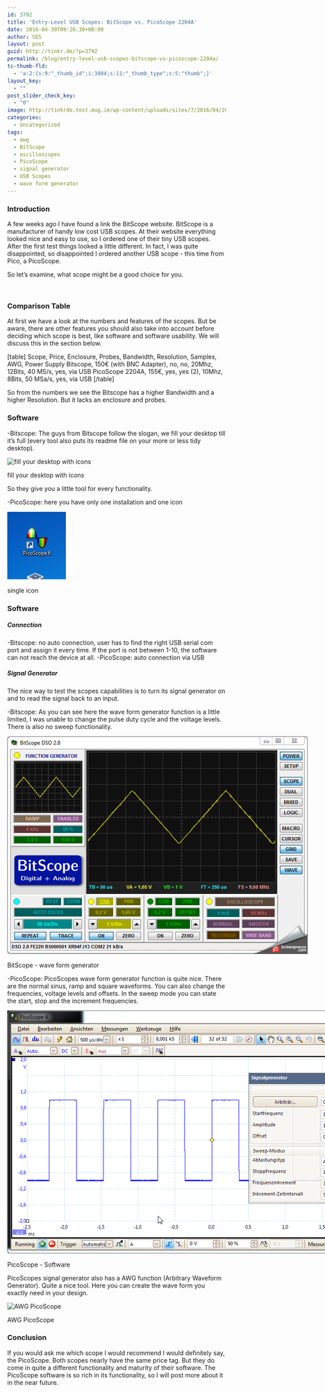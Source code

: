 ```yaml
---
id: 3792
title: 'Entry-Level USB Scopes: BitScope vs. PicoScope 2204A'
date: 2016-04-30T09:26:38+00:00
author: SES
layout: post
guid: http://tinkr.de/?p=3792
permalink: /blog/entry-level-usb-scopes-bitscope-vs-picoscope-2204a/
tc-thumb-fld:
  - 'a:2:{s:9:"_thumb_id";i:3804;s:11:"_thumb_type";s:5:"thumb";}'
layout_key:
  - ""
post_slider_check_key:
  - "0"
image: http://tinkrde.test.mug.im/wp-content/uploads/sites/7/2016/04/2016-04-27-20h12_08.gif
categories:
  - Uncategorized
tags:
  - awg
  - BitScope
  - oscilloscopes
  - PicoScope
  - signal generator
  - USB Scopes
  - wave form generator
---
```

### Introduction

A few weeks ago I have found a link the BitScope website. BitScope is a manufacturer of handy low cost USB scopes. At their website everything looked nice and easy to use, so I ordered one of their tiny USB scopes. After the first test things looked a little different. In fact, I was quite disappointed, so disappointed I ordered another USB scope - this time from Pico, a PicoScope.

So let&#8217;s examine, what scope might be a good choice for you.

<img loading="lazy" src="/assets/2016/04/scopes.jpg" alt=""    srcset="/assets/2016/04/scopes.jpg 627w, /assets/2016/04/scopes-300x264.jpg 300w" sizes="(max-width: 627px) 100vw, 627px" />

### Comparison Table

At first we have a look at the numbers and features of the scopes. But be aware, there are other features you should also take into account before deciding which scope is best, like software and software usability. We will discuss this in the section below.

[table]
Scope, Price, Enclosure, Probes, Bandwidth, Resolution, Samples, AWG, Power Supply
Bitscope, 150€ (with BNC Adapter), no, no, 20Mhz, 12Bits, 40 MS/s, yes, via USB
PicoScope 2204A, 155€, yes, yes (2), 10Mhz, 8Bits, 50 MSa/s, yes, via USB
[/table]

So from the numbers we see the Bitscope has a higher Bandwidth and a higher Resolution. But it lacks an enclosure and probes.

### Software

-Bitscope: The guys from Bitscope follow the slogan, we fill your desktop till it&#8217;s full (every tool also puts its readme file on your more or less tidy desktop).


<div id="attachment_3808" style="width: 203px" >
  <img aria-describedby="caption-attachment-3808" loading="lazy" src="/assets/2016/04/2016-04-28_22h40_56.jpg" alt="fill your desktop with icons"    srcset="/assets/2016/04/2016-04-28_22h40_56.jpg 193w, /assets/2016/04/2016-04-28_22h40_56-134x300.jpg 134w" sizes="(max-width: 193px) 100vw, 193px" />

  <p id="caption-attachment-3808" >
    fill your desktop with icons
  </p>
</div>


So they give you a little tool for every functionality.

-PicoScope: here you have only one installation and one icon


<div id="attachment_3809" style="width: 145px" >
  <img aria-describedby="caption-attachment-3809" loading="lazy" src="/assets/2016/04/2016-04-28_22h44_24.jpg" alt="single icon"    />

  <p id="caption-attachment-3809" >
    single icon
  </p>
</div>

### Software

##### Connection

-Bitscope: no auto connection, user has to find the right USB serial com port and assign it every time. If the port is not between 1-10, the software can not reach the device at all.
-PicoScope: auto connection via USB

##### Signal Generator

The nice way to test the scopes capabilities is to turn its signal generator on and to read the signal back to an input.

-Bitscope:
As you can see here the wave form generator function is a little limited, I was unable to change the pulse duty cycle and the voltage levels. There is also no sweep functionality.


<div id="attachment_3812" style="width: 702px" >
  <img aria-describedby="caption-attachment-3812" loading="lazy" src="/assets/2016/04/2016-04-30-10h32_55.gif" alt="BitScope - wave form generator"    />

  <p id="caption-attachment-3812" >
    BitScope - wave form generator
  </p>
</div>

-PicoScope:
PicoScopes wave form generator function is quite nice. There are the normal sinus, ramp and square waveforms. You can also change the frequencies, voltage levels and offsets. In the sweep mode you can state the start, stop and the increment frequencies.


<div id="attachment_3804" style="width: 930px" >
  <img aria-describedby="caption-attachment-3804" loading="lazy" src="/assets/2016/04/2016-04-27-20h12_08.gif" alt="PicoScope - Software"    />

  <p id="caption-attachment-3804" >
    PicoScope - Software
  </p>
</div>


PicoScopes signal generator also has a AWG function (Arbitrary Waveform Generator). Quite a nice tool. Here you can create the wave form you exactly need in your design.


<div id="attachment_3813" style="width: 733px" >
  <img aria-describedby="caption-attachment-3813" loading="lazy" src="/assets/2016/04/awg_picoscope.jpg" alt="AWG PicoScope"    srcset="/assets/2016/04/awg_picoscope.jpg 723w, /assets/2016/04/awg_picoscope-300x195.jpg 300w" sizes="(max-width: 723px) 100vw, 723px" />

  <p id="caption-attachment-3813" >
    AWG PicoScope
  </p>
</div>

### Conclusion

If you would ask me which scope I would recommend I would definitely say, the PicoScope. Both scopes nearly have the same price tag. But they do come in quite a different functionality and maturity of their software. The PicoScope software is so rich in its functionality, so I will post more about it in the near future.
